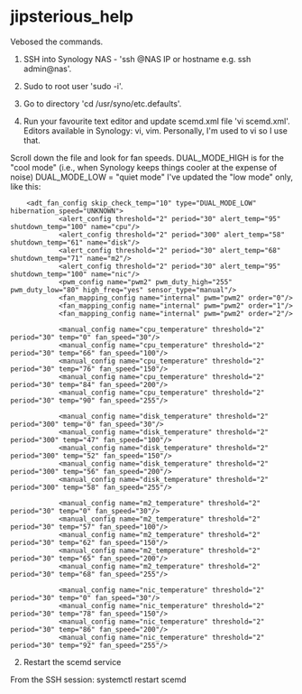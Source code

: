 # jipsterious_help
Vebosed the commands.

1. SSH into Synology NAS - 'ssh <admin user>@NAS IP or hostname e.g. ssh admin@nas'.

2. Sudo to root user 'sudo -i'.

3. Go to directory 'cd /usr/syno/etc.defaults'.

4. Run your favourite text editor and update scemd.xml file 'vi scemd.xml'.
Editors available in Synology: vi, vim.  Personally, I'm used to vi so I use that.

Scroll down the file and look for fan speeds.
DUAL_MODE_HIGH is for the "cool mode" (i.e., when Synology keeps things cooler at the expense of noise)
DUAL_MODE_LOW = "quiet mode"
I've updated the "low mode" only, like this:

<?xml version="1.0" encoding="UTF-8"?>
        <adt_fan_config skip_check_temp="10" type="DUAL_MODE_LOW" hibernation_speed="UNKNOWN">
                <alert_config threshold="2" period="30" alert_temp="95" shutdown_temp="100" name="cpu"/>
                <alert_config threshold="2" period="300" alert_temp="58" shutdown_temp="61" name="disk"/>
                <alert_config threshold="2" period="30" alert_temp="68" shutdown_temp="71" name="m2"/>
                <alert_config threshold="2" period="30" alert_temp="95" shutdown_temp="100" name="nic"/>
                <pwm_config name="pwm2" pwm_duty_high="255" pwm_duty_low="80" high_freq="yes" sensor_type="manual"/>
                <fan_mapping_config name="internal" pwm="pwm2" order="0"/>
                <fan_mapping_config name="internal" pwm="pwm2" order="1"/>
                <fan_mapping_config name="internal" pwm="pwm2" order="2"/>

                <manual_config name="cpu_temperature" threshold="2" period="30" temp="0" fan_speed="30"/>
                <manual_config name="cpu_temperature" threshold="2" period="30" temp="66" fan_speed="100"/>
                <manual_config name="cpu_temperature" threshold="2" period="30" temp="76" fan_speed="150"/>
                <manual_config name="cpu_temperature" threshold="2" period="30" temp="84" fan_speed="200"/>
                <manual_config name="cpu_temperature" threshold="2" period="30" temp="90" fan_speed="255"/>

                <manual_config name="disk_temperature" threshold="2" period="300" temp="0" fan_speed="30"/>
                <manual_config name="disk_temperature" threshold="2" period="300" temp="47" fan_speed="100"/>
                <manual_config name="disk_temperature" threshold="2" period="300" temp="52" fan_speed="150"/>
                <manual_config name="disk_temperature" threshold="2" period="300" temp="56" fan_speed="200"/>
                <manual_config name="disk_temperature" threshold="2" period="300" temp="58" fan_speed="255"/>

                <manual_config name="m2_temperature" threshold="2" period="30" temp="0" fan_speed="30"/>
                <manual_config name="m2_temperature" threshold="2" period="30" temp="57" fan_speed="100"/>
                <manual_config name="m2_temperature" threshold="2" period="30" temp="62" fan_speed="150"/>
                <manual_config name="m2_temperature" threshold="2" period="30" temp="65" fan_speed="200"/>
                <manual_config name="m2_temperature" threshold="2" period="30" temp="68" fan_speed="255"/>

                <manual_config name="nic_temperature" threshold="2" period="30" temp="0" fan_speed="30"/>
                <manual_config name="nic_temperature" threshold="2" period="30" temp="78" fan_speed="150"/>
                <manual_config name="nic_temperature" threshold="2" period="30" temp="86" fan_speed="200"/>
                <manual_config name="nic_temperature" threshold="2" period="30" temp="92" fan_speed="255"/>
   <!-- Etc. -->
</scemd>

2. Restart the scemd service

From the SSH session:
systemctl restart scemd
